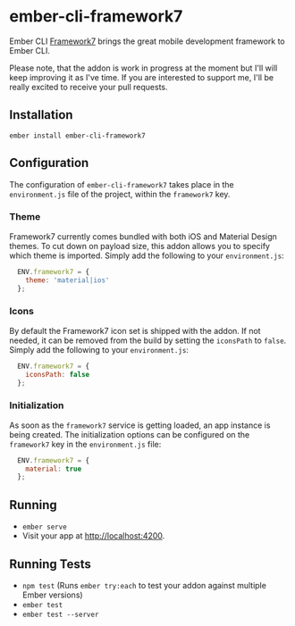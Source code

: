 # ember-cli-framework7

Ember CLI [Framework7](http://www.idangero.us/framework7/) brings the great
mobile development framework to Ember CLI.

Please note, that the addon is work in progress at the moment but I'll will keep
improving it as I've time. If you are interested to support me, I'll be really
excited to receive your pull requests.

## Installation

`ember install ember-cli-framework7`

## Configuration

The configuration of `ember-cli-framework7` takes place in the `environment.js`
file of the project, within the `framework7` key.

### Theme

Framework7 currently comes bundled with both iOS and Material Design themes. To
cut down on payload size, this addon allows you to specify which theme is
imported. Simply add the following to your `environment.js`:

```js
  ENV.framework7 = {
    theme: 'material|ios'
  };
```

### Icons

By default the Framework7 icon set is shipped with the addon. If not needed,
it can be removed from the build by setting the `iconsPath` to `false`.
Simply add the following to your `environment.js`:

```js
  ENV.framework7 = {
    iconsPath: false
  };
```

### Initialization

As soon as the `framework7` service is getting loaded, an app instance is being
created. The initialization options can be configured on the `framework7` key
in the `environment.js` file:

```js
  ENV.framework7 = {
    material: true
  };
```

## Running

* `ember serve`
* Visit your app at [http://localhost:4200](http://localhost:4200).

## Running Tests

* `npm test` (Runs `ember try:each` to test your addon against multiple Ember versions)
* `ember test`
* `ember test --server`

